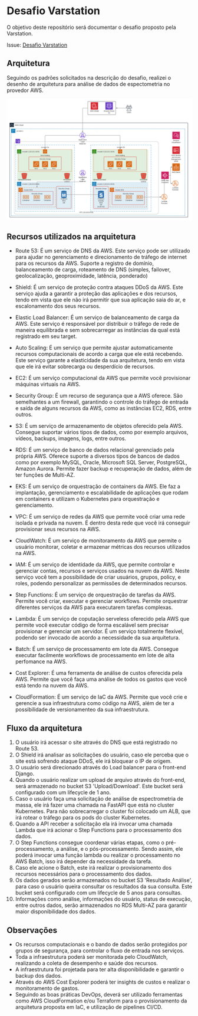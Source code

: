 # Desafio Varstation
O objetivo deste repositório será documentar o desafio proposto pela Varstation.

Issue: [Desafio Varstation](https://github.com/Varstation/desafio-devops-varsomics)

## Arquitetura

Seguindo os padrões solicitados na descrição do desafio, realizei o desenho de arquitetura para análise de dados de espectometria no provedor AWS.

![Arquitetura](arquitetura-desafio-varstation.png)

## Recursos utilizados na arquitetura

- Route 53: É um serviço de DNS da AWS. Este serviço pode ser utilizado para ajudar no gerenciamento e direcionamento de tráfego de internet para os recursos da AWS. Suporte a registro de domínio, balanceamento de carga, roteamento de DNS (simples, failover, geolocalização, geoproximidade, latência, ponderado)

- Shield: É um serviço de proteção contra ataques DDoS da AWS. Este serviço ajuda a garantir a proteção das aplicações e dos recursos, tendo em vista que ele não irá permitir que sua aplicação saia do ar, e escalonamento dos seus recursos.

- Elastic Load Balancer: É um serviço de balanceamento de carga da AWS. Este serviço é responsável por distribuir o tráfego de rede de maneira equilibrada e sem sobrecarregar as instâncias da qual está registrado em seu target.

- Auto Scaling: É um serviço que permite ajustar automaticamente recursos computacionais de acordo a carga que ele está recebendo. Este serviço garante a elasticidade da sua arquitetura, tendo em vista que ele irá evitar sobrecarga ou desperdício de recursos.

- EC2: É um serviço computacional da AWS que permite você provisionar máquinas virtuais na AWS.

- Security Group: É um recurso de segurança que a AWS oferece. São semelhantes a um firewall, garantindo o controle do tráfego de entrada e saída de alguns recursos da AWS, como as instâncias EC2, RDS, entre outros.

- S3: É um serviço de armazenamento de objetos oferecido pela AWS. Consegue suportar vários tipos de dados, como por exemplo arquivos, vídeos, backups, imagens, logs, entre outros.

- RDS: É um serviço de banco de dados relacional gerenciado pela própria AWS. Oferece suporte a diversos tipos de bancos de dados como por exemplo MySQL, Oracle, Microsoft SQL Server, PostgreSQL, Amazon Aurora. Permite fazer backup e recuperação de dados, além de ter funções de Multi-AZ.

- EKS: É um serviço de orquestração de containers da AWS. Ele faz a implantação, gerenciamento e escalabilidade de aplicações que rodam em containers e utilizam o Kubernetes para orquestração e gerenciamento.

- VPC: É um serviço de redes da AWS que permite você criar uma rede isolada e privada na nuvem. É dentro desta rede que você irá conseguir provisionar seus recursos na AWS.

- CloudWatch: É um serviço de monitoramento da AWS que permite o usuário monitorar, coletar e armazenar métricas dos recursos utilizados na AWS.

- IAM: É um serviço de identidade da AWS, que permite controlar e gerenciar contas, recursos e serviços usados na nuvem da AWS. Neste serviço você tem a possibilidade de criar usuários, grupos, policy, e roles, podendo personalizar as permissões de determinados recursos.

- Step Functions: É um serviço de orquestração de tarefas da AWS. Permite você criar, executar e gerenciar workflows. Permite orquestrar diferentes serviços da AWS para executarem tarefas complexas.

- Lambda: É um serviço de coputação serveless oferecido pela AWS que permite você executar código de forma escalável sem precisar provisionar e gerenciar um servidor. É um serviço totalmente flexível, podendo ser invocado de acordo a necessidade da sua arquitetura.

- Batch: É um serviço de processamento em lote da AWS. Consegue executar facilmente workflows de processamento em lote de alta perfomance na AWS.

- Cost Explorer: É uma ferramenta de análise de custos oferecida pela AWS. Permite que você faça uma análise de todos os gastos que você está tendo na nuvem da AWS.

- CloudFormation: É um serviço de IaC da AWS. Permite que você crie e gerencie a sua infraestrutura como código na AWS, além de ter a possibilidade de versionamenteo da sua infraestrutura.

## Fluxo da arquitetura

1. O usuário irá acessar o site através do DNS que está registrado no Route 53.
2. O Shield irá analisar as solicitações do usuário, caso ele perceba que o site está sofrendo ataque DDoS, ele irá bloquear o IP de origem.
3. O usuário será direcionado através do Load balancer para o front-end Django.
4. Quando o usuário realizar um upload de arquivo através do front-end, será armazenado no bucket S3 'Upload/Download'. Este bucket será configurado com um lifecycle de 1 ano.
5. Caso o usuário faça uma solicitação de análise de espectrometria de massa, ele irá fazer uma chamada na FastAPI que está no cluster Kubernetes. Para não sobrecarregar o cluster foi colocado um ALB, que irá rotear o tráfego para os pods do cluster Kubernetes.
6. Quando a API receber a solicitação ela irá invocar uma chamada Lambda que irá acionar o Step Functions para o processamento dos dados.
7. O Step Functions consegue coordenar várias etapas, como o pré-processamento, a análise, e o pós-processamento. Sendo assim, ele poderá invocar uma função lambda ou realizar o processamento no AWS Batch, isso irá depender da necessidade da tarefa.
8. Caso ele acione o Batch, este irá realizar o provisionamento dos recursos necessários para o processamento dos dados.
9. Os dados gerados serão armazenados no bucket S3 'Resultado Análise', para caso o usuário queira consultar os resultados da sua consulta. Este bucket será configurado com um lifecycle de 5 anos para consultas.
10. Informações como análise, informações do usuário, status de execução, entre outros dados, serão armazenados no RDS Multi-AZ para garantir maior disponibilidade dos dados.

## Observações

- Os recursos computacionais e o bando de dados serão protegidos por grupos de segurança, para controlar o fluxo de entrada nos serviços.
- Toda a infraestrutura poderá ser monitorada pelo CloudWatch, realizando a coleta de desempenho e saúde dos recursos.
- A infraestrutura foi projetada para ter alta disponibilidade e garantir o backup dos dados.
- Através do AWS Cost Explorer poderá ter insights de custos e realizar o monitoramento de gastos.
- Seguindo as boas práticas DevOps, deverá ser utilizado ferramentas como AWS CloudFormation e/ou Terraform para o provisionamento da arquitetura proposta em IaC, e utilização de pipelines CI/CD.
